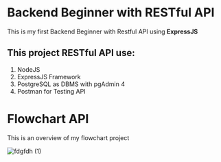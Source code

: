 # Backend Beginner with RESTful API

This is my first Backend Beginner with Restful API using **ExpressJS**
## This project RESTful API use:
1. NodeJS
2. ExpressJS Framework
3. PostgreSQL as DBMS with pgAdmin 4
4. Postman for Testing API

# Flowchart API
This is an overview of my flowchart project

![fdgfdh (1)](https://user-images.githubusercontent.com/72298156/101453967-c800b580-3962-11eb-9812-4adf5dc607e6.jpg)


